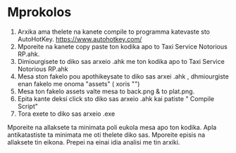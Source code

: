 # Mprokolos

1. Arxika ama thelete na kanete compile to programma katevaste sto AutoHotKey. https://www.autohotkey.com/
2. Mporeite na kanete copy paste ton kodika apo to Taxi Service Notorious RP.ahk.
3. Dimiourgisete to diko sas arxeio .ahk me ton kodika apo to Taxi Service Notorious RP.ahk
4. Mesa ston fakelo pou apothikeysate to diko sas arxei .ahk , dhmiourgiste enan fakelo me onoma "assets" ( xoris "")
5. Mesa ton fakelo assets valte mesa to back.png & to plat.png.
6. Epita kante deksi click sto diko sas arxeio .ahk kai patiste " Compile Script" 
7. Tora exete to diko sas arxeio .exe 


Mporeite na allaksete ta minimata poli eukola mesa apo ton kodika. Apla antikatastiste ta minimata me oti thelete diko sas.
Mporeite episis na allaksete tin eikona. Prepei na einai idia analisi me tin arxiki. 

